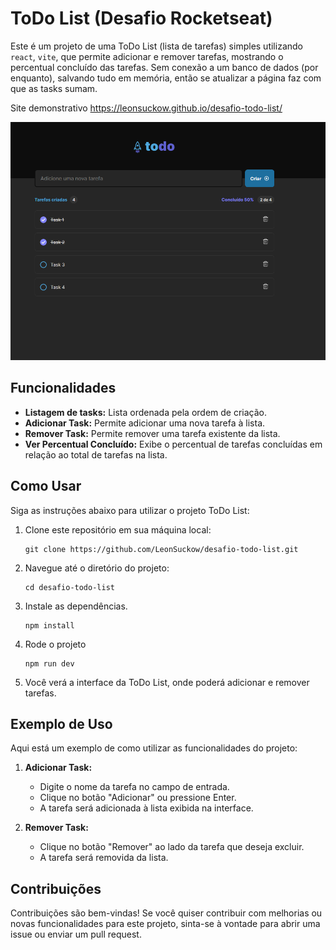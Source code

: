 # ToDo List (Desafio Rocketseat)

Este é um projeto de uma ToDo List (lista de tarefas) simples utilizando `react`, `vite`, que permite adicionar e remover tarefas, mostrando o percentual concluído das tarefas. 
Sem conexão a um banco de dados (por enquanto), salvando tudo em memória, então se atualizar a página faz com que as tasks sumam.

Site demonstrativo
https://leonsuckow.github.io/desafio-todo-list/

![Projeto ToDo List](https://github.com/LeonSuckow/desafio-todo-list/blob/main/src/assets/todo-list.png)



## Funcionalidades

- **Listagem de tasks:** Lista ordenada pela ordem de criação.
- **Adicionar Task:** Permite adicionar uma nova tarefa à lista.
- **Remover Task:** Permite remover uma tarefa existente da lista.
- **Ver Percentual Concluído:** Exibe o percentual de tarefas concluídas em relação ao total de tarefas na lista.

## Como Usar

Siga as instruções abaixo para utilizar o projeto ToDo List:

1. Clone este repositório em sua máquina local:
   ```
   git clone https://github.com/LeonSuckow/desafio-todo-list.git
   ```
   
2. Navegue até o diretório do projeto:
   ```
   cd desafio-todo-list
   ```
   
3. Instale as dependências.
   ```
   npm install
   ```
4. Rode o projeto
   ```
   npm run dev
   ```
 
5. Você verá a interface da ToDo List, onde poderá adicionar e remover tarefas.

## Exemplo de Uso

Aqui está um exemplo de como utilizar as funcionalidades do projeto:

1. **Adicionar Task:**
   - Digite o nome da tarefa no campo de entrada.
   - Clique no botão "Adicionar" ou pressione Enter.
   - A tarefa será adicionada à lista exibida na interface.

2. **Remover Task:**
   - Clique no botão "Remover" ao lado da tarefa que deseja excluir.
   - A tarefa será removida da lista.

## Contribuições

Contribuições são bem-vindas! Se você quiser contribuir com melhorias ou novas funcionalidades para este projeto, sinta-se à vontade para abrir uma issue ou enviar um pull request.


